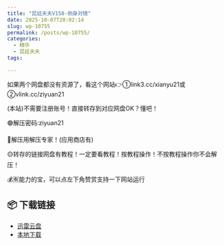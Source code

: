 ```yaml
---
title: "昆廷夫夫V158-侧身对镜"
date: 2025-10-07T20:02:14
slug: wp-10755
permalink: /posts/wp-10755/
categories:
  - 精华
  - 昆廷夫夫
tags:

---
```


如果两个网盘都没有资源了，看这个网站👉①link3.cc/xianyu21或②vlink.cc/ziyuan21

(本站)不需要注册账号！直接转存到对应网盘OK？懂吧！

🟢解压密码:ziyuan21

🔵解压用解压专家！(应用商店有)

🟡转存的链接网盘有教程！一定要看教程！按教程操作！不按教程操作你不会解压！

💰🈶能力的宝，可以点左下角赞赏支持一下网站运行

## 📦 下载链接
- [迅雷云盘](https://blziyuan21.com/pay-download/10755?key=118ac3a1d0&down_id=0)
- [本地下载](https://blziyuan21.com/pay-download/10755?key=118ac3a1d0&down_id=1)

